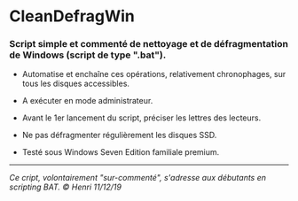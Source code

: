 # CleanDefragWin

### Script simple et commenté de nettoyage et de défragmentation de Windows (script de type ".bat").

* Automatise et enchaîne ces opérations, relativement chronophages, sur tous les disques accessibles.

* A exécuter en mode administrateur.

* Avant le 1er lancement du script, préciser les lettres des lecteurs.

* Ne pas défragmenter régulièrement les disques SSD.

* Testé sous Windows Seven Edition familiale premium.

---
_Ce cript, volontairement "sur-commenté", s'adresse aux débutants en scripting BAT._
_© Henri 11/12/19_
